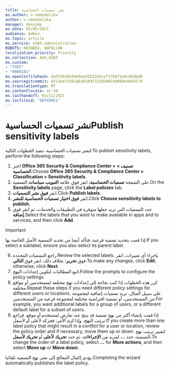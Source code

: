 ```yaml
---
title: نشر تسميات الحساسية
ms.author: v-smandalika
author: v-smandalika
manager: dansimp
ms.date: 03/05/2021
audience: Admin
ms.topic: article
ms.service: o365-administration
ROBOTS: NOINDEX, NOFOLLOW
localization_priority: Priority
ms.collection: Adm_O365
ms.custom:
- "7455"
- "9000181"
ms.openlocfilehash: 4a5fd418e59e9aa56522e9cef17bb72e6c8b8bd8
ms.sourcegitcommit: 6312ee31561db36104f32282d019d069ede69174
ms.translationtype: MT
ms.contentlocale: ar-SA
ms.lasthandoff: 03/11/2021
ms.locfileid: "50743021"
---
```

# <a name="publish-sensitivity-labels"></a><span data-ttu-id="457a6-102">نشر تسميات الحساسية</span><span class="sxs-lookup"><span data-stu-id="457a6-102">Publish sensitivity labels</span></span>

<span data-ttu-id="457a6-103">لنشر تسميات الحساسية، تنفيذ الخطوات التالية:</span><span class="sxs-lookup"><span data-stu-id="457a6-103">To publish sensitivity labels, perform the following steps:</span></span>

1. <span data-ttu-id="457a6-104">اختر **Office 365 Security & Compliance Center > تصنيف > الحساسية**.</span><span class="sxs-lookup"><span data-stu-id="457a6-104">Choose **Office 365 Security & Compliance Center > Classification > Sensitivity labels**.</span></span>
2. <span data-ttu-id="457a6-105">على الصفحة **تسميات الحساسية،** انقر فوق علامة **التبويب سياسات** التسمية.</span><span class="sxs-lookup"><span data-stu-id="457a6-105">On the **Sensitivity labels** page, click the **Label policies** tab.</span></span>
3. <span data-ttu-id="457a6-106">انقر **فوق نشر التسميات**.</span><span class="sxs-lookup"><span data-stu-id="457a6-106">Click **Publish labels**.</span></span>
4. <span data-ttu-id="457a6-107">انقر **فوق اختيار تسميات الحساسية للنشر.**</span><span class="sxs-lookup"><span data-stu-id="457a6-107">Click **Choose sensitivity labels to publish**.</span></span> 
5. <span data-ttu-id="457a6-108">حدد التسميات التي تريد جعلها متوفرة في التطبيقات والخدمات، ثم انقر فوق **إضافة**.</span><span class="sxs-lookup"><span data-stu-id="457a6-108">Select the labels that you want to make available in apps and to services, and then click **Add**.</span></span>
> [!IMPORTANT]
> <span data-ttu-id="457a6-109">إذا قمت بتحديد تسمية فرعية، فتأكد أيضا من تحديد التسمية الأصل الخاصة بها.</span><span class="sxs-lookup"><span data-stu-id="457a6-109">If you select a sublabel, ensure you also select its parent label.</span></span>
6. <span data-ttu-id="457a6-110">راجع التسميات المحددة.</span><span class="sxs-lookup"><span data-stu-id="457a6-110">Review the selected labels.</span></span> <span data-ttu-id="457a6-111">بإجراء أي تغييرات، انقر فوق **تحرير**؛ بخلاف ذلك، انقر فوق **التالي**.</span><span class="sxs-lookup"><span data-stu-id="457a6-111">To make any changes, click **Edit**; otherwise, click **Next**.</span></span>
7. <span data-ttu-id="457a6-112">اتبع المطالبات لتكوين إعدادات النهج.</span><span class="sxs-lookup"><span data-stu-id="457a6-112">Follow the prompts to configure the policy settings.</span></span>
8. <span data-ttu-id="457a6-113">كرر هذه الخطوات إذا كنت بحاجة إلى إعدادات نهج مختلفة لمستخدمين أو مواقع مختلفة.</span><span class="sxs-lookup"><span data-stu-id="457a6-113">Repeat these steps if you need different policy settings for different users or locations.</span></span> <span data-ttu-id="457a6-114">على سبيل المثال، تريد تسميات إضافية لمجموعة من المستخدمين، أو تسمية افتراضية مختلفة لمجموعة فرعية من المستخدمين.</span><span class="sxs-lookup"><span data-stu-id="457a6-114">For example, you want additional labels for a group of users, or a different default label for a subset of users.</span></span>
9. <span data-ttu-id="457a6-115">إذا قمت بإنشاء أكثر من نهج تسمية قد ينتج عنه تعارض لمستخدم أو موقع، فراجع ترتيب النهج، وإذا لزم الأمر، فحركه لأعلى أو لأسفل.</span><span class="sxs-lookup"><span data-stu-id="457a6-115">If you create more than one label policy that might result in a conflict for a user or location, review the policy order and if necessary, move them up or down.</span></span> <span data-ttu-id="457a6-116">لتغيير ترتيب نهج التسمية، حدد **...** لمزيد من **الإجراءات**، ثم حدد **تحريك لأعلى** أو **تحريك لأسفل.**</span><span class="sxs-lookup"><span data-stu-id="457a6-116">To change the order of a label policy, select **...** for **More actions**, and then select **Move up** or **Move down**.</span></span>

<span data-ttu-id="457a6-117">يؤدي إكمال المعالج إلى نشر نهج التسمية تلقائيا.</span><span class="sxs-lookup"><span data-stu-id="457a6-117">Completing the wizard automatically publishes the label policy.</span></span>

